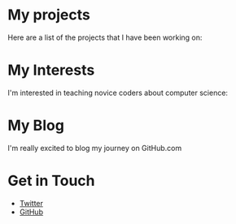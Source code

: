 # My projects

Here are a list of the projects that I have been working on:

# My Interests

I'm interested in teaching novice coders about computer science:

# My Blog

I'm really excited to blog my journey on GitHub.com

# Get in Touch

<ul>
<li><a href="https://twitter.com/{{ site.twitter_username }}">Twitter</a></li>
<li><a href="https://github.com/{{ site.github_username }}">GitHub</a></li>
</ul>
